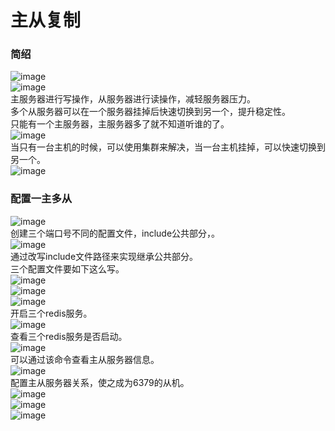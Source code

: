 # 主从复制
### 简绍
![image](https://user-images.githubusercontent.com/96570699/192503994-bb579fa9-da98-4cee-b887-8cf16a3cef88.png)  
![image](https://user-images.githubusercontent.com/96570699/192504054-28d3f12e-ec39-4055-a7c0-2281faa0bf9f.png)  
主服务器进行写操作，从服务器进行读操作，减轻服务器压力。  
多个从服务器可以在一个服务器挂掉后快速切换到另一个，提升稳定性。  
只能有一个主服务器，主服务器多了就不知道听谁的了。  
![image](https://user-images.githubusercontent.com/96570699/192504389-d502010f-6f59-4183-9aa0-d50fa476623c.png)  
当只有一台主机的时候，可以使用集群来解决，当一台主机挂掉，可以快速切换到另一个。  
![image](https://user-images.githubusercontent.com/96570699/192505888-2c657c91-0c9a-4987-aae1-62451d226b67.png)  


### 配置一主多从
![image](https://user-images.githubusercontent.com/96570699/192560216-8d2f35c4-3fe8-4fe4-b1dc-38a77c4f83ed.png)  
创建三个端口号不同的配置文件，include公共部分，。  
![image](https://user-images.githubusercontent.com/96570699/192558668-af75ea23-a5cd-4f41-8691-212cb715d1a9.png)  
通过改写include文件路径来实现继承公共部分。  
三个配置文件要如下这么写。  
![image](https://user-images.githubusercontent.com/96570699/192557888-270afd2a-8c1e-4a91-b14a-0dbfbdec222d.png)  
![image](https://user-images.githubusercontent.com/96570699/192557964-f71d3f76-aab7-4a06-a543-311a0e287add.png)  
![image](https://user-images.githubusercontent.com/96570699/192558022-49e118b4-040c-4a26-88f1-bc49e93dbc25.png)  
开启三个redis服务。  
![image](https://user-images.githubusercontent.com/96570699/192570357-9fe97686-837b-40a9-ba30-66d2c88dc8cd.png)  
查看三个redis服务是否启动。  
![image](https://user-images.githubusercontent.com/96570699/192570418-70f9ffb1-8050-4edc-83ab-fe9da1ccd054.png)  
可以通过该命令查看主从服务器信息。  
![image](https://user-images.githubusercontent.com/96570699/192571076-4ef771ab-4bc5-41b9-b193-cf0d0314debe.png)  
配置主从服务器关系，使之成为6379的从机。  
![image](https://user-images.githubusercontent.com/96570699/192571268-230ec920-26eb-48e5-8af0-40ac4429dd0a.png)  
![image](https://user-images.githubusercontent.com/96570699/192572023-b73c1856-6be3-491e-8b69-313eb0162bad.png)  
![image](https://user-images.githubusercontent.com/96570699/192572667-bdb48725-21e1-4272-97e0-66f274cb795d.png)  





